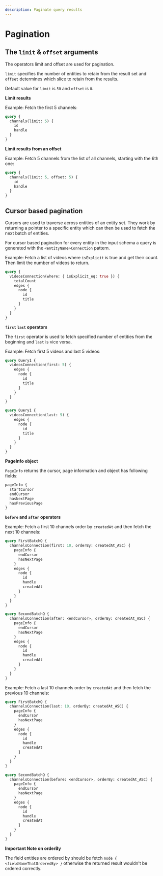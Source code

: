 ```yaml
---
description: Paginate query results
---
```


# Pagination

## The `limit` & `offset` arguments

The operators limit and offset are used for pagination.

`limit` specifies the number of entities to retain from the result set and `offset` determines which slice to retain from the results.

Default value for `limit` is `50` and `offset` is `0`.

**Limit results**

Example: Fetch the first 5 channels:

```graphql
query {
  channels(limit: 5) {
    id
    handle
  }
}
```

**Limit results from an offset**

Example: Fetch 5 channels from the list of all channels, starting with the 6th one:

```graphql
query {
  channels(limit: 5, offset: 5) {
    id
    handle
  }
}
```

## Cursor based pagination

Cursors are used to traverse across entities of an entity set. They work by returning a pointer to a specific entity which can then be used to fetch the next batch of entities.

For cursor based pagination for every entity in the input schema a query is generated with the `<entityName>Connection` pattern.

Example: Fetch a list of videos where `isExplicit` is true and get their count. Then limit the number of videos to return.

```graphql
query {
  videosConnection(where: { isExplicit_eq: true }) {
    totalCount
    edges {
      node {
        id
        title
      }
    }
  }
}
```

**`first` `last` operators**

The `first` operator is used to fetch specified number of entities from the beginning and `last` is vice versa.

Example: Fetch first 5 videos and last 5 videos:

```graphql
query Query1 {
  videosConnection(first: 5) {
    edges {
      node {
        id
        title
      }
    }
  }
}

query Query1 {
  videosConnection(last: 5) {
    edges {
      node {
        id
        title
      }
    }
  }
}
```

**PageInfo object**

`PageInfo` returns the cursor, page information and object has following fields:

```javascript
pageInfo {
  startCursor
  endCursor
  hasNextPage
  hasPreviousPage
}
```

**`before` and `after` operators**

Example: Fetch a first 10 channels order by `createdAt` and then fetch the next 10 channels:

```graphql
query FirstBatchQ {
  channelsConnection(first: 10, orderBy: createdAt_ASC) {
    pageInfo {
      endCursor
      hasNextPage
    }
    edges {
      node {
        id
        handle
        createdAt
      }
    }
  }
}

query SecondBatchQ {
  channelsConnection(after: <endCursor>, orderBy: createdAt_ASC) {
    pageInfo {
      endCursor
      hasNextPage
    }
    edges {
      node {
        id
        handle
        createdAt
      }
    }
  }
}
```

Example: Fetch a last 10 channels order by `createdAt` and then fetch the previous 10 channels:

```graphql
query FirstBatchQ {
  channelsConnection(last: 10, orderBy: createdAt_ASC) {
    pageInfo {
      endCursor
      hasNextPage
    }
    edges {
      node {
        id
        handle
        createdAt
      }
    }
  }
}

query SecondBatchQ {
  channelsConnection(before: <endCursor>, orderBy: createdAt_ASC) {
    pageInfo {
      endCursor
      hasNextPage
    }
    edges {
      node {
        id
        handle
        createdAt
      }
    }
  }
}
```

**Important Note on orderBy**

The field entities are ordered by should be fetch `node { <fieldNameThatOrderedBy> }` otherwise the returned result wouldn't be ordered correctly.

